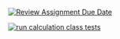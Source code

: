 [![Review Assignment Due Date](https://classroom.github.com/assets/deadline-readme-button-24ddc0f5d75046c5622901739e7c5dd533143b0c8e959d652212380cedb1ea36.svg)](https://classroom.github.com/a/OJygRx81)

[![run calculation class tests](https://github.com/bhos-qa/l2-github-actions-Sadykhzadeh/actions/workflows/main.yml/badge.svg?branch=feature%2Flab2)](https://github.com/bhos-qa/l2-github-actions-Sadykhzadeh/actions/workflows/main.yml)